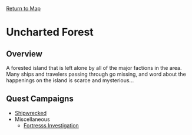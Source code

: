 [Return to Map](https://barry4356.pythonanywhere.com/aof_interactive_map?showBattles=on)

# Uncharted Forest

## Overview
A forested island that is left alone by all of the major factions in the area. Many ships and travelers passing through go missing, and word about the happenings on the island is scarce and mysterious...

## Quest Campaigns

* [Shipwrecked](ShipwreckedCampaign.md)
* Miscellaneous
    * [Fortresss Investigation](FortressInvestigation.md)
